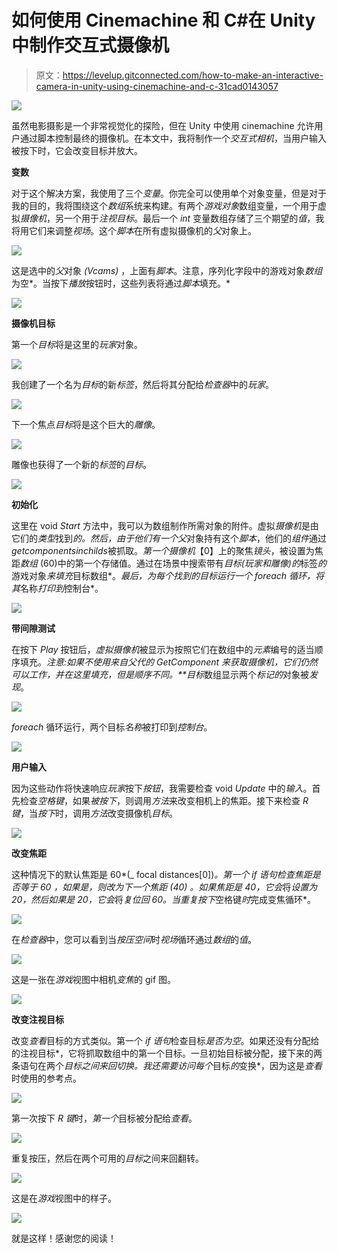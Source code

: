 # 如何使用 Cinemachine 和 C#在 Unity 中制作交互式摄像机

> 原文：<https://levelup.gitconnected.com/how-to-make-an-interactive-camera-in-unity-using-cinemachine-and-c-31cad0143057>

![](img/cbbd54719eda9919615df1b8adcbf3fb.png)

虽然电影摄影是一个非常视觉化的探险，但在 Unity 中使用 cinemachine 允许用户通过脚本控制最终的摄像机。在本文中，我将制作一个*交互式相机*，当用户输入被按下时，它会改变目标并放大。

**变数**

对于这个解决方案，我使用了三个*变量*。你完全可以使用单个对象变量，但是对于我的目的，我将围绕这个*数组*系统来构建。有两个*游戏对象*数组变量，一个用于虚拟*摄像机*，另一个用于*注视目标*。最后一个 *int* 变量数组存储了三个期望的*值*，我将用它们来调整*视场*。这个*脚本*在所有虚拟摄像机的*父*对象上。

![](img/294c9128ffc2195cda7be2cba5ed8bd2.png)

这是选中的*父*对象 *(Vcams)* ，上面有*脚本*。注意，序列化字段中的游戏对象*数组*为空*。当按下*播放*按钮时，这些列表将通过*脚本*填充。*

![](img/c620fd8d6bdf054a45b0189b6bfccbca.png)

**摄像机目标**

第一个*目标*将是这里的*玩家*对象。

![](img/ac6740784bb630f98330221c5acb2926.png)

我创建了一个名为*目标*的新*标签*，然后将其分配给*检查器*中的*玩家*。

![](img/297dff623c3c3899a66eba41605536d4.png)

下一个焦点*目标*将是这个巨大的*雕像*。

![](img/c60f3060f457f82cbc9a5451f61e0770.png)

雕像也获得了一个新的*标签*的*目标*。

![](img/68ad5a024b33daa52fae026bd28af06d.png)

**初始化**

这里在 void *Start* 方法中，我可以为数组制作所需对象的附件。虚拟*摄像机*是由它们的*类型*找到*的。*然后，由于他们有一个*父*对象持有这个*脚本*，他们的*组件*通过*getcomponentsinchilds*被抓取。*第一个摄像机*【0】上的聚焦*镜头*，被设置为焦距*数组* (60)中的第一个存储值。通过在场景中搜索带有*目标(玩家和雕像)的*标签*的*游戏对象*来填充*目标数组*。*最后，为每个找到的目标运行一个 *foreach* 循环，将其*名称*打印到*控制台*。

![](img/584297836ca1c204fc23cdc87f0b425c.png)

**带间隙测试**

在按下 *Play* 按钮后，*虚拟摄像机*被显示为按照它们在数组中的*元素*编号的适当顺序填充。*注意:如果不使用来自父代的 GetComponent 来获取摄像机，它们仍然可以工作，并在这里填充，但是顺序不同。**目标*数组显示两个*标记的*对象被*发现*。

![](img/b176804fdba35bdc89b39b3de7d37631.png)

*foreach* 循环运行，两个目标*名称*被打印到*控制台*。

![](img/4d32216e8a1fbd968957ad0685dfb0bc.png)

**用户输入**

因为这些动作将快速响应*玩家*按下*按钮*，我需要检查 void *Update* 中的*输入*。首先检查*空格键*，如果*被按下*，则调用*方法*来改变相机上的焦距。接下来检查 *R 键*，当*按下*时，调用*方法*改变摄像机*目标*。

![](img/ad7894667dabdd91f7f0eac0a3408312.png)

**改变焦距**

这种情况下的默认焦距是 60*(_ focal distances[0])*。第一个 *if 语句*检查焦距是否等于 *60* ，如果是，则改为下一个焦距 *(40)* 。如果焦距是 40，它会*将*设置为 20，然后如果是 20，它会*将*复位回 60。当重复按下*空格键*时*完成变焦循环*。

![](img/3f37c1b5de1fc2d27187b3d6feb27b23.png)

在*检查器*中，您可以看到当*按压空间*时*视场*循环通过*数组*的*值*。

![](img/5e7e8b2800b45a3871e0df2f56b833c8.png)

这是一张在*游戏*视图中相机*变焦*的 gif 图。

![](img/cbbd54719eda9919615df1b8adcbf3fb.png)

**改变注视目标**

改变*查看*目标的方式类似。第一个 *if 语句*检查目标*是否为空*。如果还没有分配给的注视目标*，它将抓取数组中的第一个目标。一旦初始目标被分配，接下来的两条语句在两个*目标之间来回切换。我还需要访问每个*目标*的*变换*，因为这是*查看*时使用的参考点。

![](img/44740a78286e232ed9f0f9aee24d28fa.png)

第一次按下 *R 键*时，*第一个*目标被分配给*查看*。

![](img/284c0fc75f3dfeff9899c5c6995c025b.png)

重复按压，然后在两个可用的*目标*之间来回翻转。

![](img/acf7ed83e19932c9489884f98b27b65f.png)

这是在*游戏*视图中的样子。

![](img/bf85b193ef599992a45f513aecba13bf.png)

就是这样！感谢您的阅读！